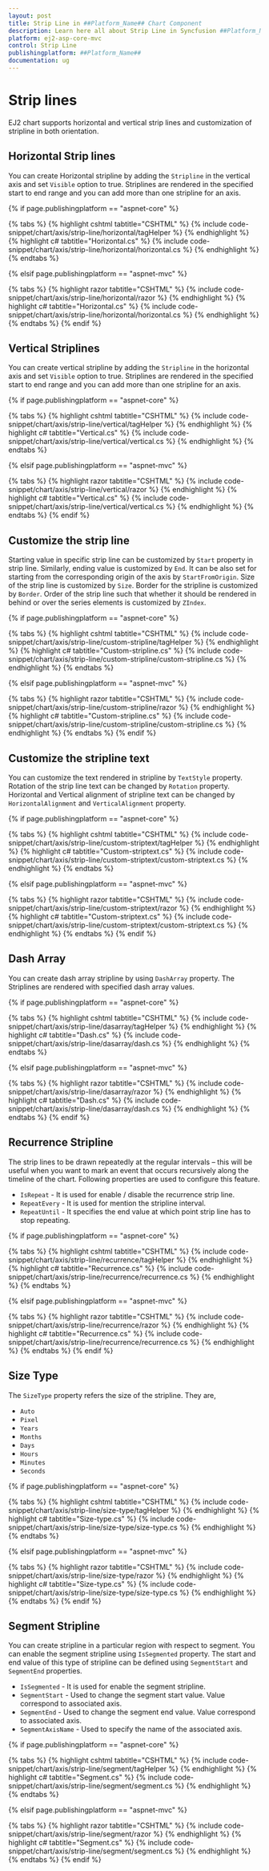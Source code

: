 ```yaml
---
layout: post
title: Strip Line in ##Platform_Name## Chart Component
description: Learn here all about Strip Line in Syncfusion ##Platform_Name## Chart component of Syncfusion Essential JS 2 and more.
platform: ej2-asp-core-mvc
control: Strip Line
publishingplatform: ##Platform_Name##
documentation: ug
---
```



<!-- markdownlint-disable MD036 -->

# Strip lines

<!-- markdownlint-disable MD036 -->

EJ2 chart supports horizontal and vertical strip lines and customization of stripline in both orientation.

## Horizontal Strip lines

You can create Horizontal stripline by adding the `Stripline` in the vertical axis and set `Visible` option to true. Striplines are rendered in the specified start to end range and you can add more than one stripline for an axis.

{% if page.publishingplatform == "aspnet-core" %}

{% tabs %}
{% highlight cshtml tabtitle="CSHTML" %}
{% include code-snippet/chart/axis/strip-line/horizontal/tagHelper %}
{% endhighlight %}
{% highlight c# tabtitle="Horizontal.cs" %}
{% include code-snippet/chart/axis/strip-line/horizontal/horizontal.cs %}
{% endhighlight %}
{% endtabs %}

{% elsif page.publishingplatform == "aspnet-mvc" %}

{% tabs %}
{% highlight razor tabtitle="CSHTML" %}
{% include code-snippet/chart/axis/strip-line/horizontal/razor %}
{% endhighlight %}
{% highlight c# tabtitle="Horizontal.cs" %}
{% include code-snippet/chart/axis/strip-line/horizontal/horizontal.cs %}
{% endhighlight %}
{% endtabs %}
{% endif %}



## Vertical Striplines

You can create vertical stripline by adding the `Stripline` in the horizontal axis and set `Visible` option to true. Striplines are rendered in the specified start to end range and you can add more than one stripline for an axis.

{% if page.publishingplatform == "aspnet-core" %}

{% tabs %}
{% highlight cshtml tabtitle="CSHTML" %}
{% include code-snippet/chart/axis/strip-line/vertical/tagHelper %}
{% endhighlight %}
{% highlight c# tabtitle="Vertical.cs" %}
{% include code-snippet/chart/axis/strip-line/vertical/vertical.cs %}
{% endhighlight %}
{% endtabs %}

{% elsif page.publishingplatform == "aspnet-mvc" %}

{% tabs %}
{% highlight razor tabtitle="CSHTML" %}
{% include code-snippet/chart/axis/strip-line/vertical/razor %}
{% endhighlight %}
{% highlight c# tabtitle="Vertical.cs" %}
{% include code-snippet/chart/axis/strip-line/vertical/vertical.cs %}
{% endhighlight %}
{% endtabs %}
{% endif %}



## Customize the strip line

Starting value in specific strip line can be customized by `Start` property in strip line. Similarly, ending value is customized by `End`. It can be also set for starting from the corresponding origin of the axis by `StartFromOrigin`. Size of the strip line is customized by `Size`. Border for the stripline is customized by `Border`. Order of the strip line such that whether it should be rendered in behind or over the series elements is customized by `ZIndex`.

{% if page.publishingplatform == "aspnet-core" %}

{% tabs %}
{% highlight cshtml tabtitle="CSHTML" %}
{% include code-snippet/chart/axis/strip-line/custom-stripline/tagHelper %}
{% endhighlight %}
{% highlight c# tabtitle="Custom-stripline.cs" %}
{% include code-snippet/chart/axis/strip-line/custom-stripline/custom-stripline.cs %}
{% endhighlight %}
{% endtabs %}

{% elsif page.publishingplatform == "aspnet-mvc" %}

{% tabs %}
{% highlight razor tabtitle="CSHTML" %}
{% include code-snippet/chart/axis/strip-line/custom-stripline/razor %}
{% endhighlight %}
{% highlight c# tabtitle="Custom-stripline.cs" %}
{% include code-snippet/chart/axis/strip-line/custom-stripline/custom-stripline.cs %}
{% endhighlight %}
{% endtabs %}
{% endif %}



## Customize the stripline text

You can customize the text rendered in stripline by `TextStyle` property. Rotation of the strip line text can be changed by `Rotation` property. Horizontal and Vertical alignment of stripline text can be changed by `HorizontalAlignment` and `VerticalAlignment` property.

{% if page.publishingplatform == "aspnet-core" %}

{% tabs %}
{% highlight cshtml tabtitle="CSHTML" %}
{% include code-snippet/chart/axis/strip-line/custom-striptext/tagHelper %}
{% endhighlight %}
{% highlight c# tabtitle="Custom-striptext.cs" %}
{% include code-snippet/chart/axis/strip-line/custom-striptext/custom-striptext.cs %}
{% endhighlight %}
{% endtabs %}

{% elsif page.publishingplatform == "aspnet-mvc" %}

{% tabs %}
{% highlight razor tabtitle="CSHTML" %}
{% include code-snippet/chart/axis/strip-line/custom-striptext/razor %}
{% endhighlight %}
{% highlight c# tabtitle="Custom-striptext.cs" %}
{% include code-snippet/chart/axis/strip-line/custom-striptext/custom-striptext.cs %}
{% endhighlight %}
{% endtabs %}
{% endif %}



## Dash Array

You can create dash array stripline by using `DashArray` property. The Striplines are rendered with specified dash array values.

{% if page.publishingplatform == "aspnet-core" %}

{% tabs %}
{% highlight cshtml tabtitle="CSHTML" %}
{% include code-snippet/chart/axis/strip-line/dasarray/tagHelper %}
{% endhighlight %}
{% highlight c# tabtitle="Dash.cs" %}
{% include code-snippet/chart/axis/strip-line/dasarray/dash.cs %}
{% endhighlight %}
{% endtabs %}

{% elsif page.publishingplatform == "aspnet-mvc" %}

{% tabs %}
{% highlight razor tabtitle="CSHTML" %}
{% include code-snippet/chart/axis/strip-line/dasarray/razor %}
{% endhighlight %}
{% highlight c# tabtitle="Dash.cs" %}
{% include code-snippet/chart/axis/strip-line/dasarray/dash.cs %}
{% endhighlight %}
{% endtabs %}
{% endif %}



## Recurrence Stripline

 The strip lines to be drawn repeatedly at the regular intervals – this will be useful when you want to mark an event that occurs recursively along the timeline of the chart. Following properties are used to configure this feature.

* `IsRepeat`       - It is used for enable / disable the recurrence strip line.
* `RepeatEvery`    - It is used for mention the stripline interval.
* `RepeatUntil`    - It specifies the end value at which point strip line has to stop repeating.

{% if page.publishingplatform == "aspnet-core" %}

{% tabs %}
{% highlight cshtml tabtitle="CSHTML" %}
{% include code-snippet/chart/axis/strip-line/recurrence/tagHelper %}
{% endhighlight %}
{% highlight c# tabtitle="Recurrence.cs" %}
{% include code-snippet/chart/axis/strip-line/recurrence/recurrence.cs %}
{% endhighlight %}
{% endtabs %}

{% elsif page.publishingplatform == "aspnet-mvc" %}

{% tabs %}
{% highlight razor tabtitle="CSHTML" %}
{% include code-snippet/chart/axis/strip-line/recurrence/razor %}
{% endhighlight %}
{% highlight c# tabtitle="Recurrence.cs" %}
{% include code-snippet/chart/axis/strip-line/recurrence/recurrence.cs %}
{% endhighlight %}
{% endtabs %}
{% endif %}



## Size Type

The `SizeType` property refers the size of the stripline. They are,

* `Auto`
* `Pixel`
* `Years`
* `Months`
* `Days`
* `Hours`
* `Minutes`
* `Seconds`

{% if page.publishingplatform == "aspnet-core" %}

{% tabs %}
{% highlight cshtml tabtitle="CSHTML" %}
{% include code-snippet/chart/axis/strip-line/size-type/tagHelper %}
{% endhighlight %}
{% highlight c# tabtitle="Size-type.cs" %}
{% include code-snippet/chart/axis/strip-line/size-type/size-type.cs %}
{% endhighlight %}
{% endtabs %}

{% elsif page.publishingplatform == "aspnet-mvc" %}

{% tabs %}
{% highlight razor tabtitle="CSHTML" %}
{% include code-snippet/chart/axis/strip-line/size-type/razor %}
{% endhighlight %}
{% highlight c# tabtitle="Size-type.cs" %}
{% include code-snippet/chart/axis/strip-line/size-type/size-type.cs %}
{% endhighlight %}
{% endtabs %}
{% endif %}



## Segment Stripline

You can create stripline in a particular region with respect to segment. You can enable the segment stripline using `IsSegmented` property. The start and end value of this type of stripline can be defined using `SegmentStart` and `SegmentEnd` properties.

* `IsSegmented`     - It is used for enable the segment stripline.
* `SegmentStart`    - Used to change the segment start value. Value correspond to associated axis.
* `SegmentEnd`      - Used to change the segment end value. Value correspond to associated axis.
* `SegmentAxisName` - Used to specify the name of the associated axis.

{% if page.publishingplatform == "aspnet-core" %}

{% tabs %}
{% highlight cshtml tabtitle="CSHTML" %}
{% include code-snippet/chart/axis/strip-line/segment/tagHelper %}
{% endhighlight %}
{% highlight c# tabtitle="Segment.cs" %}
{% include code-snippet/chart/axis/strip-line/segment/segment.cs %}
{% endhighlight %}
{% endtabs %}

{% elsif page.publishingplatform == "aspnet-mvc" %}

{% tabs %}
{% highlight razor tabtitle="CSHTML" %}
{% include code-snippet/chart/axis/strip-line/segment/razor %}
{% endhighlight %}
{% highlight c# tabtitle="Segment.cs" %}
{% include code-snippet/chart/axis/strip-line/segment/segment.cs %}
{% endhighlight %}
{% endtabs %}
{% endif %}


